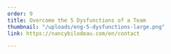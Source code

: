 ```yaml
---
order: 9
title: Overcome the 5 Dysfunctions of a Team
thumbnail: "/uploads/eng-5-dysfunctions-large.png"
link: https://nancybilodeau.com/en/contact

---
```

